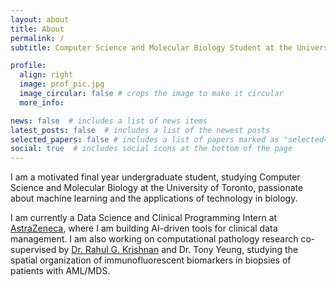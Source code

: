 ```yaml
---
layout: about
title: About
permalink: /
subtitle: Computer Science and Molecular Biology Student at the University of Toronto

profile:
  align: right
  image: prof_pic.jpg
  image_circular: false # crops the image to make it circular
  more_info:

news: false  # includes a list of news items
latest_posts: false  # includes a list of the newest posts
selected_papers: false # includes a list of papers marked as "selected={true}"
social: true  # includes social icons at the bottom of the page
---
```


I am a motivated final year undergraduate student, studying Computer Science and Molecular Biology at the University of Toronto, passionate about machine learning and the applications of technology in biology.

I am currently a Data Science and Clinical Programming Intern at [AstraZeneca](https://www.astrazeneca.com/), where I am building AI-driven tools for clinical data management.
I am also working on computational pathology research co-supervised by [Dr. Rahul G. Krishnan](https://www.cs.toronto.edu/~rahulgk/index.html) and Dr. Tony Yeung, studying the spatial organization of immunofluorescent biomarkers in biopsies of patients with AML/MDS.